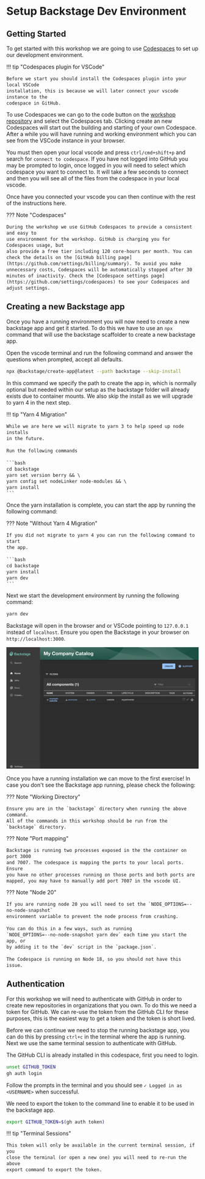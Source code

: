 # Setup Backstage Dev Environment

## Getting Started

To get started with this workshop we are going to use
[Codespaces](https://github.com/features/codespaces) to set up our development
environment.

!!! tip "Codespaces plugin for VSCode"

    Before we start you should install the Codespaces plugin into your local VSCode
    installation, this is because we will later connect your vscode instance to the
    codespace in GitHub.

To use Codespaces we can go to the code button on the
[workshop repository](https://github.com/philips-labs/automation-workshop) and
select the Codespaces tab. Clicking create an new Codespaces will start out the
building and starting of your own Codespace. After a while you will have running
and working environment which you can see from the VSCode instance in your
browser.

You must then open your local vscode and press `ctrl/cmd+shift+p` and search for
`connect to codespace`. If you have not logged into GitHub you may be prompted
to login, once logged in you will need to select which codespace you want to
connect to. It will take a few seconds to connect and then you will see all of
the files from the codespace in your local vscode.

Once have you connected your vscode you can then continue with the rest of the
instructions here.

??? Note "Codespaces"

    During the workshop we use GitHub Codespaces to provide a consistent and easy to
    use environment for the workshop. GitHub is charging you for Codespaces usage, but
    also provide a free tier including 120 core-hours per month. You can check the details on the [GitHub billing page](https://github.com/settings/billing/summary). To avoid you make unnecessary costs, Codespaces will be automatically stopped after 30 minutes of inactivity. Check the [Codespace settings page](https://github.com/settings/codespaces) to see your Codespaces and adjust settings.

## Creating a new Backstage app

Once you have a running environment you will now need to create a new backstage
app and get it started. To do this we have to use an `npx` command that will use
the backstage scaffolder to create a new backstage app.

Open the vscode terminal and run the following command and answer the questions
when prompted, accept all defaults.

```bash
npx @backstage/create-app@latest --path backstage --skip-install
```

In this command we specify the path to create the app in, which is normally
optional but needed within our setup as the backstage folder will already exists
due to container mounts. We also skip the install as we will upgrade to yarn 4
in the next step.

!!! tip "Yarn 4 Migration"

    While we are here we will migrate to yarn 3 to help speed up node installs
    in the future.

    Run the following commands

    ```bash
    cd backstage
    yarn set version berry && \
    yarn config set nodeLinker node-modules && \
    yarn install
    ```

Once the yarn installation is complete, you can start the app by running the
following command:

??? Note "Without Yarn 4 Migration"

    If you did not migrate to yarn 4 you can run the following command to start
    the app.

    ```bash
    cd backstage
    yarn install
    yarn dev
    ```

Next we start the development environment by running the following command:
```bash
yarn dev
```

Backstage will open in the browser and or VSCode pointing to `127.0.0.1` instead of `localhost`. Ensure you open the Backstage in your browser on `http://localhost:3000`.

![Backstage App](./assets/getting_started_app.png) 

Once you have a running installation we can move to the first exercise! In case you don't see the Backstage app running, please check the following:

??? Note "Working Directory"

    Ensure you are in the `backstage` directory when running the above command.
    All of the commands in this workshop should be run from the `backstage` directory.

??? Note "Port mapping"

    Backstage is running two processes exposed in the the container on port 3000
    and 7007. The codespace is mapping the ports to your local ports. Ensure
    you have no other processes running on those ports and both ports are mapped, you may have to manually add port 7007 in the vscode UI.

??? Note "Node 20"

    If you are running node 20 you will need to set the `NODE_OPTIONS=--no-node-snapshot`
    environment variable to prevent the node process from crashing.

    You can do this in a few ways, such as running
    `NODE_OPTIONS=--no-node-snapshot yarn dev` each time you start the app, or
    by adding it to the `dev` script in the `package.json`.

    The Codespace is running on Node 18, so you should not have this issue.

## Authentication

For this workshop we will need to authenticate with GitHub in order to create
new repositories in organizations that you own. To do this we need a token for
GitHub. We can re-use the token from the GitHub CLI for these purposes, this is
the easiest way to get a token and the token is short lived.

Before we can continue we need to stop the running backstage app, you can do this
by pressing `ctrl+c` in the terminal where the app is running. Next we use the same terminal session to authenticate with GitHub.

The GitHub CLI is already installed in this codespace, first you need to login.

```bash
unset GITHUB_TOKEN
gh auth login
```

Follow the prompts in the terminal and you should see
`✓ Logged in as <USERNAME>` when successful.

We need to export the token to the command line to enable it to be used in the
backstage app.

```bash
export GITHUB_TOKEN=$(gh auth token)
```

!!! tip "Terminal Sessions"

    This token will only be available in the current terminal session, if you
    close the terminal (or open a new one) you will need to re-run the above
    export command to export the token.
